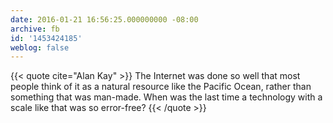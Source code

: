 ```yaml
---
date: 2016-01-21 16:56:25.000000000 -08:00
archive: fb
id: '1453424185'
weblog: false
---
```


{{< quote cite="Alan Kay" >}}
The Internet was done so well that most people think of it as a natural resource like the Pacific Ocean, rather than something that was man-made. When was the last time a technology with a scale like that was so error-free?
{{< /quote >}}
